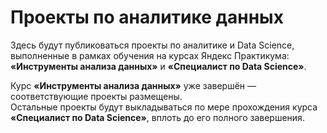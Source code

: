 # Проекты по аналитике данных

Здесь будут публиковаться проекты по аналитике и Data Science, выполненные в рамках обучения на курсах Яндекс Практикума:  
**«Инструменты анализа данных»** и **«Специалист по Data Science»**.

Курс **«Инструменты анализа данных»** уже завершён — соответствующие проекты размещены.  
Остальные проекты будут выкладываться по мере прохождения курса **«Специалист по Data Science»**, вплоть до его полного завершения.

